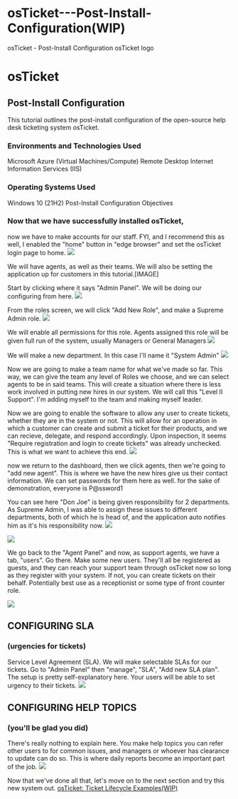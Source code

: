 # osTicket---Post-Install-Configuration(WIP)
osTicket - Post-Install Configuration
osTicket logo

# osTicket
## Post-Install Configuration
This tutorial outlines the post-install configuration of the open-source help desk ticketing system osTicket.
### Environments and Technologies Used
Microsoft Azure (Virtual Machines/Compute)
Remote Desktop
Internet Information Services (IIS)
### Operating Systems Used
Windows 10 (21H2)
Post-Install Configuration Objectives


### Now that we have successfully installed osTicket,
now we have to make accounts for our staff.  FYI, and I recommend this as well, I enabled the "home" button in "edge browser" and set the osTicket login page to home. 
   <img src=https://i.postimg.cc/DwYC20Nk/1.png>
  
  We will have agents, as well as their teams.  We will also be setting the application up for customers in this tutorial.[IMAGE]

  Start by clicking where it says "Admin Panel".  We will be doing our configuring from here. 
  <img src=https://i.postimg.cc/KjNNC8TW/2.png>
  
  From the roles screen, we will click "Add New Role", and make a Supreme Admin role.
  <img src=https://i.postimg.cc/FKdT1mtf/3.png>
  
  We will enable all permissions for this role.  Agents assigned this role will be given full run of the system, usually Managers or General Managers
  <img src=https://i.postimg.cc/PJhy6wCZ/4.png>
  
  We will make a new department.  In this case I'll name it "System Admin"
  <img src=https://i.postimg.cc/k4WwFcgq/5.png>
  
  Now we are going to make a team name for what we've made so far.  This way, we can give the team any level of Roles we choose, and we can select agents to be in said teams.  This will create a situation where there is less work involved in putting new hires in our system.  We will call this "Level II Support".  I'm adding myself to the team and making myself leader.
  
  Now we are going to enable the software to allow any user to create tickets, whether they are in the system or not.  This will allow for an operation in which a customer can create and submit a ticket for their products, and we can recieve, delegate, and respond accordingly.  Upon inspection, it seems "Require registration and login to create tickets" was already unchecked.  This is what we want to achieve this end.
  <img src=https://i.postimg.cc/QM20TPsf/6.png>
 
  
  now we return to the dashboard, then we click agents, then we're going to "add new agent".  This is where we have the new hires give us their contact information.  We can set passwords for them here as well.  for the sake of demonstration, everyone is P@ssword1
  
  You can see here "Don Joe" is being given responsibility for 2 departments.  As Supreme Admin, I was able to assign these issues to different departments, both of which he is head of, and the application auto notifies him as it's his responsibility now.
  <img src=https://i.imgur.com/JwFvWB1.png>
  
  <img src=https://i.imgur.com/ZOdaoIn.png>
  
  We go back to the "Agent Panel" and now, as support agents, we have a tab, "users".  Go there.  Make some new users.  They'll all be registered as guests, and they can reach your support team through osTicket now so long as they register with your system.  If not, you can create tickets on their behalf.  Potentially best use as a receptionist or some type of front counter role.
  
  <img src=https://i.imgur.com/OXVbZbf.png>
  
  ## CONFIGURING SLA 
  ### (urgencies for tickets)
  Service Level Agreement (SLA).  We will make selectable SLAs for our tickets.  Go to "Admin Panel" then "manage", "SLA", "Add new SLA plan". The setup is pretty self-explanatory here.  Your users will be able to set urgency to their tickets.
  <img src=https://i.imgur.com/M8gQqUB.png>
  
  ## CONFIGURING HELP TOPICS
  ### (you'll be glad you did)
  There's really nothing to explain here.  You make help topics you can refer other users to for common issues, and managers or whoever has clearance to update can do so.  This is where daily reports become an important part of the job.
  <img src=https://i.imgur.com/23yp728.png>

Now that we've done all that, let's move on to the next section and try this new system out.
[osTicket: Ticket Lifecycle Examples(WIP)](https://github.com/Axizen/osTicket-Ticket-Lifecycle)
